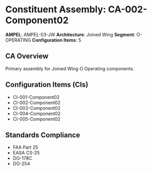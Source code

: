 # Constituent Assembly: CA-002-Component02

**AMPEL**: AMPEL-03-JW
**Architecture**: Joined Wing
**Segment**: O-OPERATING
**Configuration Items**: 5

## CA Overview
Primary assembly for Joined Wing O Operating components.

## Configuration Items (CIs)
- CI-001-Component02
- CI-002-Component02
- CI-003-Component02
- CI-004-Component02
- CI-005-Component02

## Standards Compliance
- FAA Part 25
- EASA CS-25
- DO-178C
- DO-254
